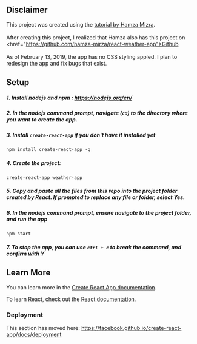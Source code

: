 ## Disclaimer
This project was created using the <a href="https://www.youtube.com/watch?v=204C9yNeOYI">tutorial by Hamza Mizra</a>.    <br/><br/>
After creating this project, I realized that Hamza also has this project on <href="https://github.com/hamza-mirza/react-weather-app">Github</a><br/><br/>
As of February 13, 2019, the app has no CSS styling appled. I plan to redesign the app and fix bugs that exist.


## Setup
##### 1. Install nodejs and npm : https://nodejs.org/en/
##### 2. In the nodejs command prompt, navigate (`cd`) to the directory where you want to create the app.
##### 3. Install `create-react-app` if you don't have it installed yet 
```shell
npm install create-react-app -g
```
##### 4. Create the project:
```shell
create-react-app weather-app
```
##### 5. Copy and paste all the files from this repo into the project folder created by React. If prompted to replace any file or folder, select Yes. 

##### 6. In the nodejs command prompt, ensure navigate to the project folder, and run the app
```shell
npm start
```
##### 7. To stop the app, you can use `ctrl + c` to break the command, and confirm with Y


## Learn More

You can learn more in the [Create React App documentation](https://facebook.github.io/create-react-app/docs/getting-started).

To learn React, check out the [React documentation](https://reactjs.org/).

### Deployment

This section has moved here: https://facebook.github.io/create-react-app/docs/deployment
